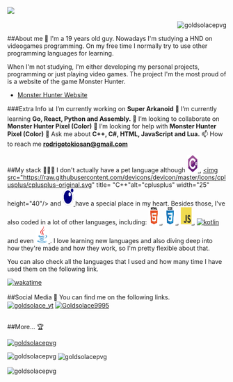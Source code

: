 <a href="https://pixabay.com/gifs/welcome-intro-home-text-wave-gold-1109/" target="blank_"><img src="https://cdn.pixabay.com/animation/2022/10/11/03/16/03-16-38-134_512.gif"></a><p align="right" style=""> <img src="https://komarev.com/ghpvc/?username=goldsolacepvg&label=Profile%20views&color=ffd500&style=flat" alt="goldsolacepvg" /></p>
##About me 👾
I'm a 19 years old guy. Nowadays I'm studying a HND on videogames programming. On my free time I normally try to use other programming languages for learning.

When I'm not studying, I'm either developing my personal projects, programming or just playing video games. The project I'm the most proud of is a website of the game Monster Hunter.

- [Monster Hunter Website](http://https://github.com/GoldsolacePVG/GoldsolacePVG.github.io "Monster Hunter Website")


###Extra Info
📊 I’m currently working on **Super Arkanoid**
🌱 I’m currently learning **Go, React, Python and Assembly.**
👯 I’m looking to collaborate on **Monster Hunter Pixel (Color)**
🤝 I’m looking for help with **Monster Hunter Pixel (Color)**
💬 Ask me about **C++, C#, HTML, JavaScript and Lua.**
📫 How to reach me **rodrigotokiosan@gmail.com**
<br><br>
##My stack 👨🏼‍💻​
I don't actually have a pet language although <a href="https://www.w3schools.com/cs/" target="_blank" rel="noreferrer"> <img src="https://raw.githubusercontent.com/devicons/devicon/master/icons/csharp/csharp-original.svg" title="C#" alt="csharp" width="25" height="40"/> </a>, <a href="https://www.w3schools.com/cpp/" target="_blank" rel="noreferrer"> <img src="https://raw.githubusercontent.com/devicons/devicon/master/icons/cplusplus/cplusplus-original.svg" title= "C++"alt="cplusplus" width="25" height="40"/> </a> and <a href="https://www.lua.org/docs.html" target="_blank" rel="noreferrer"> <img src="https://raw.githubusercontent.com/devicons/devicon/master/icons/lua/lua-original.svg" title="Lua" alt="lua" width="25" height="40"/> </a> have a special place in my heart. Besides those, I've also coded in a lot of other languages, including: <a href="https://www.w3.org/html/" target="_blank" rel="noreferrer"> <img src="https://raw.githubusercontent.com/devicons/devicon/master/icons/html5/html5-original-wordmark.svg" title="HTML" alt="html5" width="25" height="40"/> </a>, <a href="https://www.w3schools.com/css/" target="_blank" rel="noreferrer"> <img src="https://raw.githubusercontent.com/devicons/devicon/master/icons/css3/css3-original-wordmark.svg" title="CSS" alt="css3" width="25" height="40"/> </a>, <a href="https://developer.mozilla.org/en-US/docs/Web/JavaScript" target="_blank" rel="noreferrer"> <img src="https://raw.githubusercontent.com/devicons/devicon/master/icons/javascript/javascript-original.svg" title="JavaScript" alt="javascript" width="25" height="40"/> </a>, <a href="https://kotlinlang.org" target="_blank" rel="noreferrer"> <img src="https://www.vectorlogo.zone/logos/kotlinlang/kotlinlang-icon.svg" title="Kotlin" alt="kotlin" width="20" height="40"/> </a> and even <a href="https://kotlinlang.org" target="_blank" rel="noreferrer"> <img src="https://raw.githubusercontent.com/devicons/devicon/master/icons/java/java-original.svg" title="Java" alt="java" width="30" height="40"/> </a>. I love learning new languages and also diving deep into how they're made and how they work, so I'm pretty flexible about that.

You can also check all the languages that I used and how many time I have used them on the following link.

[![wakatime](https://wakatime.com/badge/user/018b3fe6-8cec-46b5-95cf-ff83de3f505c.svg)](https://wakatime.com/@018b3fe6-8cec-46b5-95cf-ff83de3f505c)
<br><br>
##Social Media 📲
You can find me on the following links.
<br><a href="https://instagram.com/goldsolace_yt" target="blank"><img align="center" src="https://raw.githubusercontent.com/rahuldkjain/github-profile-readme-generator/master/src/images/icons/Social/instagram.svg" alt="goldsolace_yt" height="35" width="40" /></a> <a href="https://discord.gg/Goldsolace9995" target="blank"><img align="center" src="https://raw.githubusercontent.com/rahuldkjain/github-profile-readme-generator/master/src/images/icons/Social/discord.svg" alt="Goldsolace9995" height="40" width="40" /></a><br><br>


##More... 🏆
<p align="left"> <a href="https://github.com/ryo-ma/github-profile-trophy"><img src="https://github-profile-trophy.vercel.app/?username=goldsolacepvg" alt="goldsolacepvg" /></a> </p>
<p><img align="left" src="https://github-readme-stats.vercel.app/api/top-langs?username=goldsolacepvg&show_icons=true&theme=dark&title_color=ffd000&text_color=ffd500&locale=en&layout=compact" alt="goldsolacepvg" /></p><p>&nbsp;<img align="center" src="https://github-readme-stats.vercel.app/api?username=goldsolacepvg&show_icons=true&theme=dark&title_color=ffc800&text_color=ffc800&locale=en" alt="goldsolacepvg" /></p>
<p><img align="center" src="https://github-readme-streak-stats.herokuapp.com/?user=goldsolacepvg&theme=dark" alt="goldsolacepvg" /></p>
